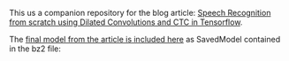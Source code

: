 This us a companion repository for the blog article:
[Speech Recognition from scratch using Dilated Convolutions and CTC in Tensorflow](https://www.endpointdev.com/blog/2019/01/speech-recognition-with-tensorflow/).

The [final model from the article is included here](https://drive.google.com/file/d/1tQK0AK9vjS435dPw4kmbOKe_VZBF4rhw/view?usp=sharing) as SavedModel contained in the bz2 file:
